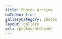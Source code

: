 ```yaml
---
title: Photos Archive
noIndex: true
galleryCategory: photos
layout: gallery
url: /photos/archive/
---
```

